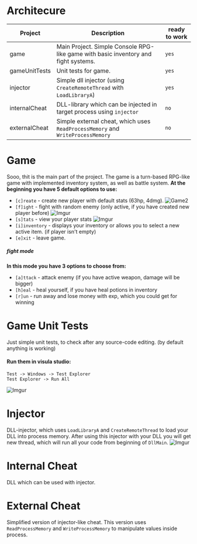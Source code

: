 # Architecure
| Project | Description |ready to work|
| ------ | -------------|-------------|
| game | Main Project. Simple Console RPG-like game with basic inventory and fight systems. | ```yes```|
| gameUnitTests | Unit tests for game. | ```yes``` |
| injector | Simple dll injector (using ```CreateRemoteThread``` with ```LoadLibraryA```)  | ```yes```|
| internalCheat | DLL-library which can be injected in target process using ```injector``` | ```no```|
| externalCheat | Simple external cheat, which uses ```ReadProcessMemory``` and ```WriteProcessMemory``` | ```no```
 # Game
Sooo, thit is the main part of the project. The game is a turn-based RPG-like game with implemented inventory system, as well as battle system. 
__At the beginning you have 5 default options to use:__
- ```[c]reate``` - create new player with default stats (63hp, 4dmg). 
![Game2](https://i.imgur.com/HoD4JF0.png)
- ```[f]ight``` - fight with random enemy (only active, if you have created new player before)
![Imgur](https://i.imgur.com/ais1Etk.png)
- ```[s]tats``` - view your player stats
![Imgur](https://i.imgur.com/h5oIWQZ.png)
- ```[i]inventory``` - displays your inventory or allows you to select a new active item. (if player isn't empty)
- ```[e]xit``` - leave game.
##### fight mode
__In this mode you have 3 options to choose from:__
- ```[a]ttack``` - attack enemy (if you have active weapon, damage will be bigger)
- ```[h]eal``` - heal yourself, if you have heal potions in inventory
- ```[r]un``` - run away and lose money with exp, which you could get for winning
# Game Unit Tests
Just simple unit tests, to check after any source-code editing. (by default anything is working)
#### Run them in visula studio: 
    Test -> Windows -> Test Explorer
    Test Explorer -> Run All
![Imgur](https://i.imgur.com/wV9JVZG.png)
# Injector
DLL-injector, which uses ```LoadLibraryA``` and ```CreateRemoteThread``` to load your DLL into process memory. After using this injector with your DLL you will get new thread, which will run all your code from beginning of ```DllMain```.
![Imgur](https://i.imgur.com/XlLDUwZ.png)
# Internal Cheat
DLL which can be used with injector.
# External Cheat
Simplified version of injector-like cheat.
This version uses ```ReadProcessMemory``` and ```WriteProcessMemory``` to manipulate values inside process.